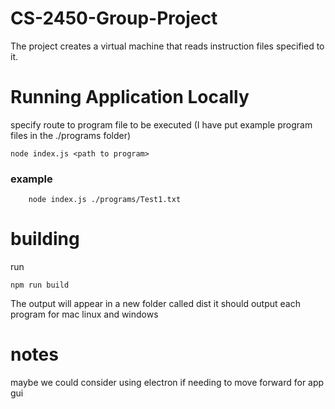 # CS-2450-Group-Project

The project creates a virtual machine that reads instruction files specified to it.

# Running Application Locally

specify route to program file to be executed
(I have put example program files in the ./programs folder)

```
node index.js <path to program>
```

### example

```
    node index.js ./programs/Test1.txt
```

# building

run

```
npm run build
```

The output will appear in a new folder called dist it should output each program for mac linux and windows

# notes

maybe we could consider using electron if needing to move forward for app gui
